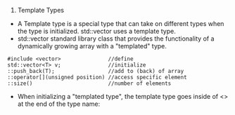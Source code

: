 1. Template Types
 - A Template type is a special type that can take on different types when the type is initialized. std::vector uses a template type.
 - std::vector standard library class that provides the functionality of a dynamically growing array with a "templated" type.
 ```
 #include <vector>               //define
 std::vector<T> v;               //initialize
 ::push_back(T);                 //add to (back) of array
 ::operator[](unsigned position) //access specific element
 ::size()                        //number of elements
 ```
 - When initializing a "templated type", the template type goes inside of <> at the end of the type name: